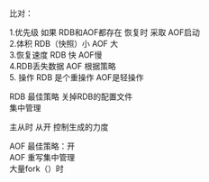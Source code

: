   
比对：

1.优先级  如果 RDB和AOF都存在  恢复时 采取 AOF启动  
2.体积 RDB（快照）小  AOF 大  
3.恢复速度 RDB 快 AOF慢  
4.RDB丢失数据 AOF 根据策略  
5. 操作 RDB 是个重操作  AOF是轻操作  

  
RDB 最佳策略  关掉RDB的配置文件  
集中管理  
  
主从时    从开  控制生成的力度   

  

AOF 最佳策略：开  
AOF 重写集中管理  
大量fork（）时  

















